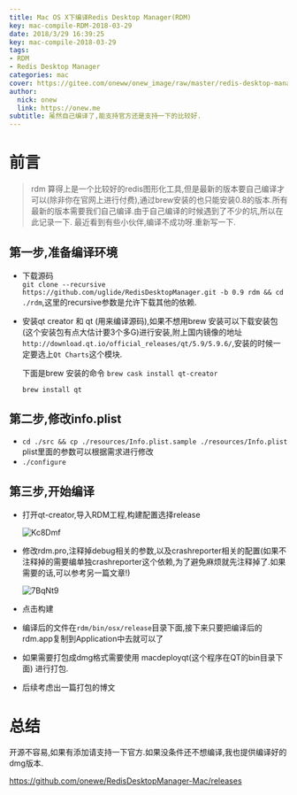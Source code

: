 ```yaml
---
title: Mac OS X下编译Redis Desktop Manager(RDM)
key: mac-compile-RDM-2018-03-29
date: 2018/3/29 16:39:25
key: mac-compile-2018-03-29
tags:
- RDM
- Redis Desktop Manager
categories: mac
cover: https://gitee.com/oneww/onew_image/raw/master/redis-desktop-manager-cover.jpg
author: 
  nick: onew
  link: https://onew.me
subtitle: 虽然自己编译了,能支持官方还是支持一下的比较好.
---
```


# 前言

> rdm 算得上是一个比较好的redis图形化工具,但是最新的版本要自己编译才可以(除非你在官网上进行付费),通过brew安装的也只能安装0.8的版本.所有最新的版本需要我们自己编译.由于自己编译的时候遇到了不少的坑,所以在此记录一下. 最近看到有些小伙伴,编译不成功呀.重新写一下.

## 第一步,准备编译环境
- 下载源码  
  `git clone --recursive https://github.com/uglide/RedisDesktopManager.git -b 0.9 rdm && cd ./rdm`,这里的recursive参数是允许下载其他的依赖.

- 安装qt creator 和 qt (用来编译源码),如果不想用brew 安装可以下载安装包(这个安装包有点大估计要3个多G)进行安装,附上国内镜像的地址`http://download.qt.io/official_releases/qt/5.9/5.9.6/`,安装的时候一定要选上`Qt Charts`这个模块.

  下面是brew 安装的命令 
  `brew cask install qt-creator`

  `brew install qt`

## 第二步,修改info.plist
- `cd ./src && cp ./resources/Info.plist.sample ./resources/Info.plist`  plist里面的参数可以根据需求进行修改
- `./configure`

## 第三步,开始编译
- 打开qt-creator,导入RDM工程,构建配置选择release

  ![Kc8Dmf](https://itinfo.oss-cn-hongkong.aliyuncs.com/img/Kc8Dmf.jpg)

- 修改rdm.pro,注释掉debug相关的参数,以及crashreporter相关的配置(如果不注释掉的需要编单独crashreporter这个依赖,为了避免麻烦就先注释掉了.如果需要的话,可以参考另一篇文章!)

  ![7BqNt9](https://itinfo.oss-cn-hongkong.aliyuncs.com/img/7BqNt9.jpg)

- 点击构建

- 编译后的文件在`rdm/bin/osx/release`目录下面,接下来只要把编译后的rdm.app复制到Application中去就可以了

- 如果需要打包成dmg格式需要使用 macdeployqt(这个程序在QT的bin目录下面) 进行打包.

- 后续考虑出一篇打包的博文

# 总结

开源不容易,如果有添加请支持一下官方.如果没条件还不想编译,我也提供编译好的dmg版本.

https://github.com/onewe/RedisDesktopManager-Mac/releases
